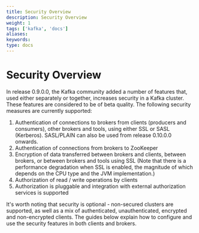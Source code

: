 ```yaml
---
title: Security Overview
description: Security Overview
weight: 1
tags: ['kafka', 'docs']
aliases: 
keywords: 
type: docs
---
```


# Security Overview

In release 0.9.0.0, the Kafka community added a number of features that, used either separately or together, increases security in a Kafka cluster. These features are considered to be of beta quality. The following security measures are currently supported: 

  1. Authentication of connections to brokers from clients (producers and consumers), other brokers and tools, using either SSL or SASL (Kerberos). SASL/PLAIN can also be used from release 0.10.0.0 onwards.
  2. Authentication of connections from brokers to ZooKeeper
  3. Encryption of data transferred between brokers and clients, between brokers, or between brokers and tools using SSL (Note that there is a performance degradation when SSL is enabled, the magnitude of which depends on the CPU type and the JVM implementation.)
  4. Authorization of read / write operations by clients
  5. Authorization is pluggable and integration with external authorization services is supported

It's worth noting that security is optional - non-secured clusters are supported, as well as a mix of authenticated, unauthenticated, encrypted and non-encrypted clients. The guides below explain how to configure and use the security features in both clients and brokers. 
